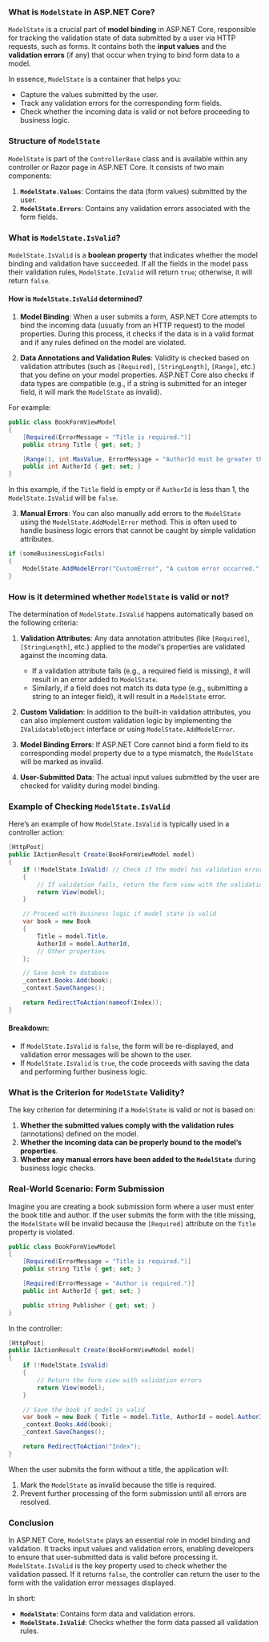 ### What is `ModelState` in ASP.NET Core?

`ModelState` is a crucial part of **model binding** in ASP.NET Core, responsible for tracking the validation state of data submitted by a user via HTTP requests, such as forms. It contains both the **input values** and the **validation errors** (if any) that occur when trying to bind form data to a model.

In essence, `ModelState` is a container that helps you:
- Capture the values submitted by the user.
- Track any validation errors for the corresponding form fields.
- Check whether the incoming data is valid or not before proceeding to business logic.

### Structure of `ModelState`

`ModelState` is part of the `ControllerBase` class and is available within any controller or Razor page in ASP.NET Core. It consists of two main components:

1. **`ModelState.Values`**: Contains the data (form values) submitted by the user.
2. **`ModelState.Errors`**: Contains any validation errors associated with the form fields.

### What is `ModelState.IsValid`?

`ModelState.IsValid` is a **boolean property** that indicates whether the model binding and validation have succeeded. If all the fields in the model pass their validation rules, `ModelState.IsValid` will return `true`; otherwise, it will return `false`.

#### How is `ModelState.IsValid` determined?

1. **Model Binding**: When a user submits a form, ASP.NET Core attempts to bind the incoming data (usually from an HTTP request) to the model properties. During this process, it checks if the data is in a valid format and if any rules defined on the model are violated.

2. **Data Annotations and Validation Rules**: Validity is checked based on validation attributes (such as `[Required]`, `[StringLength]`, `[Range]`, etc.) that you define on your model properties. ASP.NET Core also checks if data types are compatible (e.g., if a string is submitted for an integer field, it will mark the `ModelState` as invalid).

For example:
```csharp
public class BookFormViewModel
{
    [Required(ErrorMessage = "Title is required.")]
    public string Title { get; set; }

    [Range(1, int.MaxValue, ErrorMessage = "AuthorId must be greater than 0.")]
    public int AuthorId { get; set; }
}
```

In this example, if the `Title` field is empty or if `AuthorId` is less than 1, the `ModelState.IsValid` will be `false`.

3. **Manual Errors**: You can also manually add errors to the `ModelState` using the `ModelState.AddModelError` method. This is often used to handle business logic errors that cannot be caught by simple validation attributes.

```csharp
if (someBusinessLogicFails)
{
    ModelState.AddModelError("CustomError", "A custom error occurred.");
}
```

### How is it determined whether `ModelState` is valid or not?

The determination of `ModelState.IsValid` happens automatically based on the following criteria:

1. **Validation Attributes**: Any data annotation attributes (like `[Required]`, `[StringLength]`, etc.) applied to the model's properties are validated against the incoming data.
   - If a validation attribute fails (e.g., a required field is missing), it will result in an error added to `ModelState`.
   - Similarly, if a field does not match its data type (e.g., submitting a string to an integer field), it will result in a `ModelState` error.

2. **Custom Validation**: In addition to the built-in validation attributes, you can also implement custom validation logic by implementing the `IValidatableObject` interface or using `ModelState.AddModelError`.

3. **Model Binding Errors**: If ASP.NET Core cannot bind a form field to its corresponding model property due to a type mismatch, the `ModelState` will be marked as invalid.

4. **User-Submitted Data**: The actual input values submitted by the user are checked for validity during model binding.

### Example of Checking `ModelState.IsValid`

Here’s an example of how `ModelState.IsValid` is typically used in a controller action:

```csharp
[HttpPost]
public IActionResult Create(BookFormViewModel model)
{
    if (!ModelState.IsValid) // Check if the model has validation errors
    {
        // If validation fails, return the form view with the validation errors
        return View(model);
    }

    // Proceed with business logic if model state is valid
    var book = new Book
    {
        Title = model.Title,
        AuthorId = model.AuthorId,
        // Other properties
    };

    // Save book to database
    _context.Books.Add(book);
    _context.SaveChanges();

    return RedirectToAction(nameof(Index));
}
```

#### Breakdown:
- If `ModelState.IsValid` is `false`, the form will be re-displayed, and validation error messages will be shown to the user.
- If `ModelState.IsValid` is `true`, the code proceeds with saving the data and performing further business logic.

### What is the Criterion for `ModelState` Validity?

The key criterion for determining if a `ModelState` is valid or not is based on:

1. **Whether the submitted values comply with the validation rules** (annotations) defined on the model.
2. **Whether the incoming data can be properly bound to the model’s properties**.
3. **Whether any manual errors have been added to the `ModelState`** during business logic checks.

### Real-World Scenario: Form Submission

Imagine you are creating a book submission form where a user must enter the book title and author. If the user submits the form with the title missing, the `ModelState` will be invalid because the `[Required]` attribute on the `Title` property is violated.

```csharp
public class BookFormViewModel
{
    [Required(ErrorMessage = "Title is required.")]
    public string Title { get; set; }

    [Required(ErrorMessage = "Author is required.")]
    public int AuthorId { get; set; }

    public string Publisher { get; set; }
}
```

In the controller:

```csharp
[HttpPost]
public IActionResult Create(BookFormViewModel model)
{
    if (!ModelState.IsValid)
    {
        // Return the form view with validation errors
        return View(model);
    }

    // Save the book if model is valid
    var book = new Book { Title = model.Title, AuthorId = model.AuthorId };
    _context.Books.Add(book);
    _context.SaveChanges();

    return RedirectToAction("Index");
}
```

When the user submits the form without a title, the application will:
1. Mark the `ModelState` as invalid because the title is required.
2. Prevent further processing of the form submission until all errors are resolved.

### Conclusion

In ASP.NET Core, `ModelState` plays an essential role in model binding and validation. It tracks input values and validation errors, enabling developers to ensure that user-submitted data is valid before processing it. `ModelState.IsValid` is the key property used to check whether the validation passed. If it returns `false`, the controller can return the user to the form with the validation error messages displayed.

In short:
- **`ModelState`**: Contains form data and validation errors.
- **`ModelState.IsValid`**: Checks whether the form data passed all validation rules.
